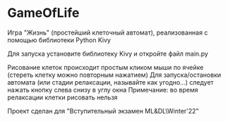 # GameOfLife

Игра "Жизнь" (простейший клеточный автомат), реализованная с помощью библиотеки Python Kivy

Для запуска установите библиотеку Kivy и откройте файл main.py

Рисование клеток происходит простым кликом мыши по ячейке (стереть клетку можно повторным нажатием)
Для запуска/остановки автомата (или стадии релаксации, называйте как угодно...) следует нажать кнопку слева снизу в углу окна
Примечание: во время релаксации клетки рисовать нельзя

Проект сделан для "Вступительный экзамен ML&DL\Winter'22"
